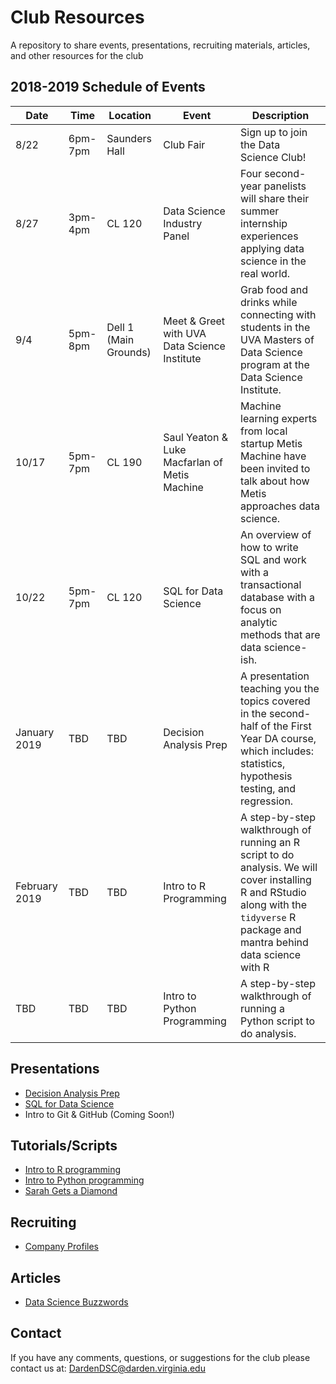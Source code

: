# Club Resources
A repository to share events, presentations, recruiting materials, articles, and other resources for the club

## 2018-2019 Schedule of Events

Date | Time | Location | Event | Description
---|---|---|---|---------
8/22 | 6pm-7pm | Saunders Hall | Club Fair | Sign up to join the Data Science Club!
8/27 | 3pm-4pm | CL 120 | Data Science Industry Panel | Four second-year panelists will share their summer internship experiences applying data science in the real world.
9/4 | 5pm-8pm | Dell 1 (Main Grounds) | Meet & Greet with UVA Data Science Institute | Grab food and drinks while connecting with students in the UVA Masters of Data Science program at the Data Science Institute.
10/17 | 5pm-7pm | CL 190 | Saul Yeaton & Luke Macfarlan of Metis Machine | Machine learning experts from local startup Metis Machine have been invited to talk about how Metis approaches data science.
10/22 | 5pm-7pm | CL 120 | SQL for Data Science | An overview of how to write SQL and work with a transactional database with a focus on analytic methods that are data science-ish.
January 2019 | TBD | TBD  | Decision Analysis Prep | A presentation teaching you the topics covered in the second-half of the First Year DA course, which includes: statistics, hypothesis testing, and regression.
February 2019 | TBD  | TBD | Intro to R Programming | A step-by-step walkthrough of running an R script to do analysis. We will cover installing R and RStudio along with the `tidyverse` R package and mantra behind data science with R 
TBD | TBD | TBD | Intro to Python Programming | A step-by-step walkthrough of running a Python script to do analysis. 

## Presentations

 - [Decision Analysis Prep](https://cdn.rawgit.com/DardenDSC/club-resources/master/presentations/decision-analysis-prep/decision-analysis-prep.pdf)
 - [SQL for Data Science](https://cdn.rawgit.com/DardenDSC/club-resources/master/presentations/sql-for-data-science/sql-for-data-science.pdf)
 - Intro to Git & GitHub (Coming Soon!)

## Tutorials/Scripts

 - [Intro to R programming](https://github.com/DardenDSC/intro-to-r-programming#intro-to-r-programming)
 - [Intro to Python programming](https://github.com/DardenDSC/intro-to-python-programming#intro-to-python-programming)
 - [Sarah Gets a Diamond](https://github.com/DardenDSC/sarah-gets-a-diamond#sarah-gets-a-diamond)
 
## Recruiting

 - [Company Profiles](https://github.com/DardenDSC/club-resources/tree/master/recruiting#company-profiles)
 
## Articles

 - [Data Science Buzzwords](https://github.com/DardenDSC/club-resources/blob/master/admin/data-sci-buzzwords.csv)
 
## Contact
If you have any comments, questions, or suggestions for the club please contact 
us at: DardenDSC@darden.virginia.edu
